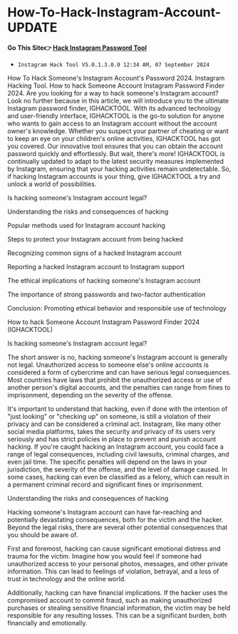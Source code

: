 # How-To-Hack-Instagram-Account-UPDATE

**Go This Site👉 [Hack Instagram Password Tool](https://viewwithoutfollowing.com/ig-h)**

- `Instagram Hack Tool V5.0.1.3.0.0 12:34 AM, 07 September 2024 `

How To Hack Someone's Instagram Account's Password 2024. Instagram Hacking Tool. How to hack Someone Account Instagram Password Finder 2024. Are you looking for a way to hack someone's Instagram account? Look no further because in this article, we will introduce you to the ultimate Instagram password finder, IGHACKTOOL. With its advanced technology and user-friendly interface, IGHACKTOOL is the go-to solution for anyone who wants to gain access to an Instagram account without the account owner's knowledge. Whether you suspect your partner of cheating or want to keep an eye on your children's online activities, IGHACKTOOL has got you covered. Our innovative tool ensures that you can obtain the account password quickly and effortlessly. But wait, there's more! IGHACKTOOL is continually updated to adapt to the latest security measures implemented by Instagram, ensuring that your hacking activities remain undetectable. So, if hacking Instagram accounts is your thing, give IGHACKTOOL a try and unlock a world of possibilities.

Is hacking someone's Instagram account legal?

Understanding the risks and consequences of hacking

Popular methods used for Instagram account hacking

Steps to protect your Instagram account from being hacked

Recognizing common signs of a hacked Instagram account

Reporting a hacked Instagram account to Instagram support

The ethical implications of hacking someone's Instagram account

The importance of strong passwords and two-factor authentication

Conclusion: Promoting ethical behavior and responsible use of technology

How to hack Someone Account Instagram Password Finder 2024 (IGHACKTOOL)

Is hacking someone's Instagram account legal?

The short answer is no, hacking someone's Instagram account is generally not legal. Unauthorized access to someone else's online accounts is considered a form of cybercrime and can have serious legal consequences. Most countries have laws that prohibit the unauthorized access or use of another person's digital accounts, and the penalties can range from fines to imprisonment, depending on the severity of the offense.

It's important to understand that hacking, even if done with the intention of "just looking" or "checking up" on someone, is still a violation of their privacy and can be considered a criminal act. Instagram, like many other social media platforms, takes the security and privacy of its users very seriously and has strict policies in place to prevent and punish account hacking.
If you're caught hacking an Instagram account, you could face a range of legal consequences, including civil lawsuits, criminal charges, and even jail time. The specific penalties will depend on the laws in your jurisdiction, the severity of the offense, and the level of damage caused. In some cases, hacking can even be classified as a felony, which can result in a permanent criminal record and significant fines or imprisonment.


Understanding the risks and consequences of hacking

Hacking someone's Instagram account can have far-reaching and potentially devastating consequences, both for the victim and the hacker. Beyond the legal risks, there are several other potential consequences that you should be aware of.

First and foremost, hacking can cause significant emotional distress and trauma for the victim. Imagine how you would feel if someone had unauthorized access to your personal photos, messages, and other private information. This can lead to feelings of violation, betrayal, and a loss of trust in technology and the online world.

Additionally, hacking can have financial implications. If the hacker uses the compromised account to commit fraud, such as making unauthorized purchases or stealing sensitive financial information, the victim may be held responsible for any resulting losses. This can be a significant burden, both financially and emotionally.
